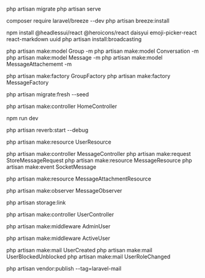 php artisan migrate
php artisan serve

composer require laravel/breeze --dev
php artisan breeze:install

npm install @headlessui/react @heroicons/react daisyui emoji-picker-react react-markdown uuid
php artisan install:broadcasting

php artisan make:model Group -m
php artisan make:model Conversation -m
php artisan make:model Message -m
php artisan make:model MessageAttachememt -m

php artisan make:factory GroupFactory
php artisan make:factory MessageFactory

php artisan migrate:fresh --seed

php artisan make:controller HomeController

npm run dev

php artisan reverb:start --debug

php artisan make:resource UserResource

php artisan make:controller MessageController
php artisan make:request StoreMessageRequest
php artisan make:resource MessageResource
php artisan make:event SocketMessage

php artisan make:resource MessageAttachmentResource

php artisan make:observer MessageObserver

php artisan storage:link

php artisan make:controller UserController

php artisan make:middleware AdminUser

php artisan make:middleware ActiveUser

php artisan make:mail UserCreated
php artisan make:mail UserBlockedUnblocked
php artisan make:mail UserRoleChanged

php artisan vendor:publish --tag=laravel-mail